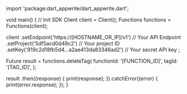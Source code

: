 import 'package:dart_appwrite/dart_appwrite.dart';

void main() { // Init SDK
  Client client = Client();
  Functions functions = Functions(client);

  client
    .setEndpoint('https://[HOSTNAME_OR_IP]/v1') // Your API Endpoint
    .setProject('5df5acd0d48c2') // Your project ID
    .setKey('919c2d18fb5d4...a2ae413da83346ad2') // Your secret API key
  ;

  Future result = functions.deleteTag(
    functionId: '[FUNCTION_ID]',
    tagId: '[TAG_ID]',
  );

  result
    .then((response) {
      print(response);
    }).catchError((error) {
      print(error.response);
  });
}